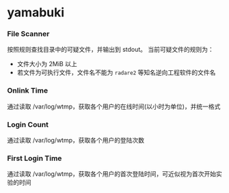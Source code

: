 # yamabuki

### File Scanner

按照规则查找目录中的可疑文件，并输出到 stdout。
当前可疑文件的规则为：
- 文件大小为 2MiB 以上
- 若文件为可执行文件，文件名不能为 `radare2` 等知名逆向工程软件的文件名

### Onlink Time

通过读取 /var/log/wtmp，获取各个用户的在线时间(以小时为单位)，并统一格式

### Login Count

通过读取 /var/log/wtmp，获取各个用户的登陆次数

### First Login Time

通过读取 /var/log/wtmp，获取各个用户的首次登陆时间，可近似视为首次开始实验的时间